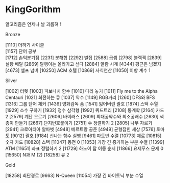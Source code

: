 # KingGorithm
알고리즘은 언제나 날 괴롭혀 !

Bronze

[1110] 더하기 사이클  
[1157] 단어 공부  
[1712] 손익분기점
[2231] 분해합
[2292] 벌집
[2588] 곱셈
[2798] 블랙잭
[2839] 설탕 배달
[2869] 달팽이는 올라가고 싶다
[2884] 알람 시계
[4344] 평균은 넘겠지
[4673] 셀프 넘버
[10250] ACM 호텔
[10869] 사칙연산
[11050] 이항 계수 1

Silver

[1002] 터렛
[1003] 피보나치 함수
[1010] 다리 놓기
[1011] Fly me to the Alpha Centauri
[1021] 회전하는 큐
[1037] 약수
[1149] RGB거리
[1260] DFS와 BFS
[1316] 그룹 단어 체커
[1436] 영화감독 숌
[1541] 잃어버린 괄호
[1874] 스택 수열
[1929] 소수 구하기
[1932] 정수 삼각형
[1992] 쿼드트리
[2108] 통계학
[2164] 카드2
[2579] 계단 오르기
[2606] 바이러스
[2609] 최대공약수와 최소공배수
[2630] 색종이 만들기
[2667] 단지번호붙이기
[2751] 수 정렬하기 2
[2805] 나무 자르기
[2941] 크로아티아 알파벳
[4948] 베르트랑 공준
[4949] 균형잡힌 세상
[7576] 토마토
[9012] 괄호
[9184] 신나는 함수 실행
[9461] 파도반 수열
[10773] 제로
[10815] 숫자 카드
[10828] 스택
[11047] 동전 0
[11053] 가장 긴 증가하는 부분 수열
[11399] ATM
[11651] 좌표 정렬하기 2
[11729] 하노이 탑 이동 순서
[11866] 요세푸스 문제 0
[15650] N과 M (2)
[18258] 큐 2

Gold

[18258] 최단경로
[9663] N-Queen
[11054] 가장 긴 바이토닉 부분 수열
